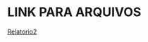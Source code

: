 LINK PARA ARQUIVOS
================

[Relatorio2](https://tguimaraes-sp.github.io/Meu-Segundo-Relatorio/)
